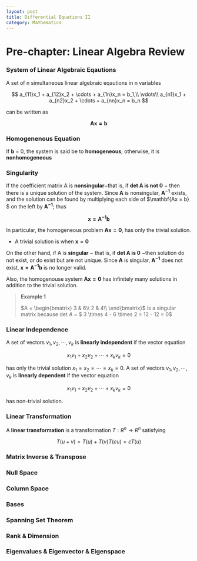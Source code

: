 ```yaml
---
layout: post
title: Differential Equations II
category: Mathematics
---
```


# Pre-chapter: Linear Algebra Review

### System of Linear Algebraic Eqautions

A set of n simultaneous linear algebraic eqautions in n variables

$$
a_{11}x_1 + a_{12}x_2 + \cdots + a_{1n}x_n = b_1,\\
\vdots\\
a_{n1}x_1 + a_{n2}x_2 + \cdots + a_{nn}x_n = b_n
$$

can be written as

$$
\mathbf{Ax = b}
$$

### Homogenenous Equation

If **b** = 0, the system is said be to **homogeneous**; otherwise, it is **nonhomogeneous**

### Singularity

If the coefficient matrix A is **nonsingular**$-$that is, if **det $\mathbf{A}$ is not 0** $-$ then there is a unique solution of the system. Since $\mathbf{A}$ is nonsingular, $\mathbf{A^{-1}}$ exists, and the solution can be found by multiplying each side of $\mathbf{Ax = b} $ on the left by $\mathbf{A^{-1}}$; thus

$$
\mathbf{x = A^{-1}b}
$$

In particular, the homogeneous problem $\mathbf{Ax = 0}$, has only the trivial solution.
- A trivial solution is when $\mathbf{x = 0}$

On the other hand, if A is **singular** $-$ that is, if **det $\mathbf{A}$ is 0** $-$then solution do not exist, or do exist but are not unique. Since $\mathbf{A}$ is singular,  $\mathbf{A^{-1}}$ does not exist, $\mathbf{x = A^{-1}b}$ is no longer valid. 

Also, the homogenouse system $\mathbf{Ax = 0}$ has infinitely many solutions in addition to the trivial solution.

>**Example 1**
>
>$A = \begin{bmatrix} 3 & 6\\
>2 & 4\\
>\end{bmatrix}$ is a singular matrix because det $A$ = $ 3 \times 4 - 6 \times 2 = 12 -  12 = 0$


### Linear Independence

A set of vectors ${v_1, v_2,\cdots, v_k}$ is **linearly independent** if the vector equation 

$$
x_1v_1 + x_2v_2 + \cdots + x_kv_k = 0
$$

has only the trivial solution $x_1 = x_2 = \cdots = x_k = 0$. 
A set of vectors ${v_1, v_2,\cdots, v_k}$ is **linearly dependent** if the vector equation 

$$
x_1v_1 + x_2v_2 + \cdots + x_kv_k = 0
$$

has non-trivial solution.

### Linear Transformation

A **linear transformation** is a transformation $T : R^{n} \rightarrow R^n$ satisfying 

$$
T(u+v) = T(u) + T(v)
T(cu) = cT(u)
$$


### Matrix Inverse & Transpose

### Null Space

### Column Space

### Bases

### Spanning Set Theorem

### Rank & Dimension

### Eigenvalues & Eigenvector & Eigenspace